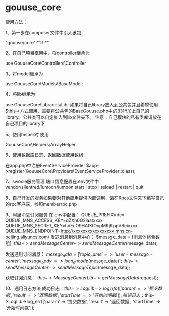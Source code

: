# gouuse_core

使用方法：

1、第一步在composer文件中引入该包

"gouuse/core":"1.1.*"


2、在自己项目框架中，将controller继承为

use GouuseCore\Controllers\Controller

3、将model继承为

use GouuseCore\Models\BaseModel;

4、将lib继承为

use GouuseCore\Libraries\Lib;
如果将自己library放入到公共包并且希望使用$this->方式调用，需要将公共包的BaseGouuse.php中的33行加上自己的library。公共类可以自定加入到lib文件夹下。
注意：自己模块的私有类库请放在自己项目的library下

5、使用helper时 使用

GouuseCore\Helpers\ArrayHelper

6、使用数据库日志、返回数据使用数组

在app.php中注册EventServiceProvider
$app->register(GouuseCore\Providers\EventServiceProvider::class);

7、swoole服务管理
端口信息配置在.env文件中
vendor/silentred/lumoon/lumoon start | stop | reload | restart | quit
 
8、自己开发的服务如果要对其他应用提供内部调用，请在Rpcs文件夹下编写自己的rpc客户端，参照memberrpc.php

9、阿里消息订阅服务
在.env中配置：
QUEUE_PREFIX=dev-
QUEUE_MNS_ACCESS_KEY=dZXh0G2laatxxxx
QUEUE_MNS_SECRET_KEY=hdEcO9HAIXtOxpMKjKppVBeixxxx
QUEUE_MNS_ENDPOINT=http://xxxxxxxxxxxxxxxxx.mns.cn-beijing.aliyuncs.com/
发送消息到消息中心：
$messge_data = [消息体组合数组];
$this->sendMessageCenter->sendMessageCenter($messge_data);

发送通用订阅消息：
$messge_data = ['topic_name' => 'user-message-center', 'message_body' => json_encode($messge_data)];
$this->sendMessageCenter->sendMessageTopic($messge_data);


获取订阅消息：
$this->MessageCenterLib->getMessageData($request);

10、通用日志方法
成功日志：$this->LogLib->log_info(['param' => '提交数据', 'result' => '返回数据', 'startTime' => '开始时间戳']);
错语日志：$this->LogLib->log_err(['param' => '提交数据', 'result' => '返回数据', 'startTime' => '开始时间戳']);

